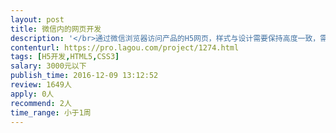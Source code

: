 ```yaml
---                
layout: post       
title: 微信内的网页开发           
description: '</br>通过微信浏览器访问产品的H5网页，样式与设计需要保持高度一致，需要能够兼容多种机型的显示。</br></br>切换，体验流畅。</br>'     
contenturl: https://pro.lagou.com/project/1274.html      
tags: [H5开发,HTML5,CSS3]            
salary: 3000元以下          
publish_time: 2016-12-09 13:12:52         
review: 1649人                   
apply: 0人                   
recommend: 2人                   
time_range: 小于1周              
---                 
```

